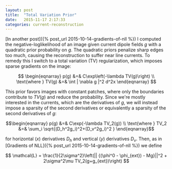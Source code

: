 ```yaml
---
layout: post
title:  "Total Variation Prior"
date:   2015-11-17 2:17:33
categories: current-reconstruction
---
```

 
[In another post]({% post_url 2015-10-14-gradients-of-nll %}) 
I computed the negative-loglikelihood of an image given current dipole fields $g$ with
a quadratic prior probability on $g$. The quadratic priors penalize sharp edges too much,
causing the reconstruction to suffer near line currents. To remedy this I switch to a 
total variation (TV) regularization, which imposes sparse gradients on the image:

$$
\begin{eqnarray}
    p(g) &=& C\exp\left(-\lambda TV(g)\right) \\ 
    \text{where  } TV(g) &=& \int | \nabla g |^2 d^2x
\end{eqnarray}
$$

This prior favors images with constant patches, where only the boundaries contribute to
$TV(g)$ and reduce the probability. Since we're mostly interested in the currents, which are
the derivatives of $g$, we will instead impose a sparsity of the second derivatives or
equivalently a sparsity of the second derivatives of $g$:

$$\begin{eqnarray}
    p(g) &=& C\exp(-\lambda TV_2(g)) \\
    \text{where  } TV_2 &=& \sum_i \sqrt{(D_h^2g_i)^2+(D_v^2g_i)^2 }
\end{eqnarray}$$

for horizontal ($x$) derivatives $D_h$ and vertical ($y$) derivatives $D_v$. Then, as in 
[Gradients of NLL]({% post_url 2015-10-14-gradients-of-nll %}) we define

$$
\mathcal{L} = \frac{1}{2\sigma^2}\left(|| {(\phi^0 - \phi_{ext}) - Mg}||^2 + 
2\sigma^2\mu TV_2(g+g_{ext})\right)
$$


